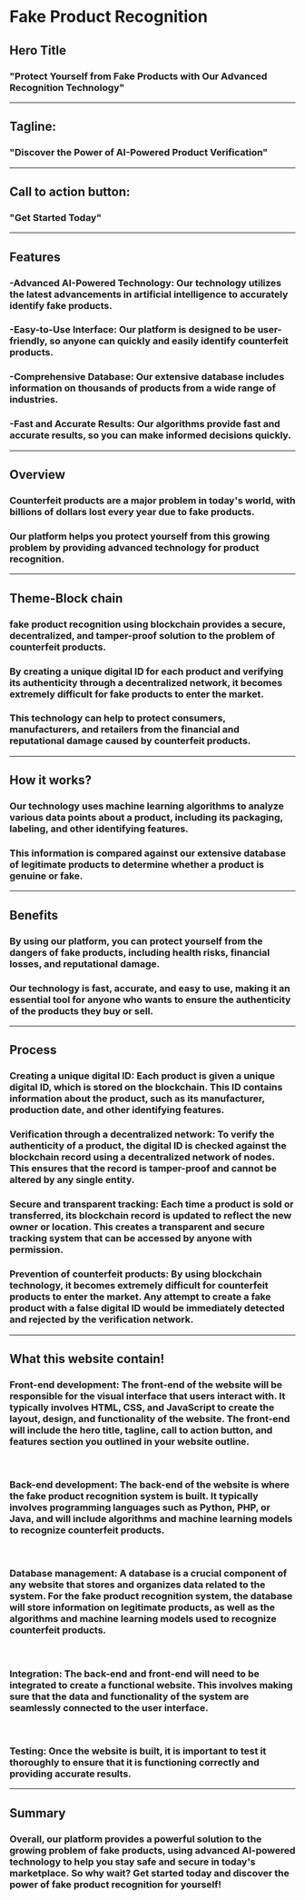 # Fake Product Recognition
## Hero Title

### "Protect Yourself from Fake Products with Our Advanced Recognition Technology"
---
## Tagline:

### "Discover the Power of AI-Powered Product Verification"
---
## Call to action button:

 ### "Get Started Today"
 ---
 ## Features
 ### -Advanced AI-Powered Technology: Our technology utilizes the latest advancements in artificial intelligence to accurately identify fake products.<br>

### -Easy-to-Use Interface: Our platform is designed to be user-friendly, so anyone can quickly and easily identify counterfeit products.<br>

### -Comprehensive Database: Our extensive database includes information on thousands of products from a wide range of industries.<br>


### -Fast and Accurate Results: Our algorithms provide fast and accurate results, so you can make informed decisions quickly.
---
## Overview
### Counterfeit products are a major problem in today's world, with billions of dollars lost every year due to fake products.<br>
### Our platform helps you protect yourself from this growing problem by providing advanced technology for product recognition.
---
## Theme-Block chain
### fake product recognition using blockchain provides a secure, decentralized, and tamper-proof solution to the problem of counterfeit products.<br>
###  By creating a unique digital ID for each product and verifying its authenticity through a decentralized network, it becomes extremely difficult for fake products to enter the market.<br>

 ### This technology can help to protect consumers, manufacturers, and retailers from the financial and reputational damage caused by counterfeit products.


---
## How it works?
### Our technology uses machine learning algorithms to analyze various data points about a product, including its packaging, labeling, and other identifying features.<br>
### This information is compared against our extensive database of legitimate products to determine whether a product is genuine or fake.
---
## Benefits
### By using our platform, you can protect yourself from the dangers of fake products, including health risks, financial losses, and reputational damage.<br>
### Our technology is fast, accurate, and easy to use, making it an essential tool for anyone who wants to ensure the authenticity of the products they buy or sell.
---
## Process
### Creating a unique digital ID: Each product is given a unique digital ID, which is stored on the blockchain. This ID contains information about the product, such as its manufacturer, production date, and other identifying features.

### Verification through a decentralized network: To verify the authenticity of a product, the digital ID is checked against the blockchain record using a decentralized network of nodes. This ensures that the record is tamper-proof and cannot be altered by any single entity.

### Secure and transparent tracking: Each time a product is sold or transferred, its blockchain record is updated to reflect the new owner or location. This creates a transparent and secure tracking system that can be accessed by anyone with permission.

### Prevention of counterfeit products: By using blockchain technology, it becomes extremely difficult for counterfeit products to enter the market. Any attempt to create a fake product with a false digital ID would be immediately detected and rejected by the verification network.
---
## What this website contain!
### Front-end development: The front-end of the website will be responsible for the visual interface that users interact with. It typically involves HTML, CSS, and JavaScript to create the layout, design, and functionality of the website. The front-end will include the hero title, tagline, call to action button, and features section you outlined in your website outline.
<br>


### Back-end development: The back-end of the website is where the fake product recognition system is built. It typically involves programming languages such as Python, PHP, or Java, and will include algorithms and machine learning models to recognize counterfeit products.
<br>


### Database management: A database is a crucial component of any website that stores and organizes data related to the system. For the fake product recognition system, the database will store information on legitimate products, as well as the algorithms and machine learning models used to recognize counterfeit products.
<br>


### Integration: The back-end and front-end will need to be integrated to create a functional website. This involves making sure that the data and functionality of the system are seamlessly connected to the user interface.
<br>


### Testing: Once the website is built, it is important to test it thoroughly to ensure that it is functioning correctly and providing accurate results.
---
## Summary
### Overall, our platform provides a powerful solution to the growing problem of fake products, using advanced AI-powered technology to help you stay safe and secure in today's marketplace. So why wait? Get started today and discover the power of fake product recognition for yourself!



